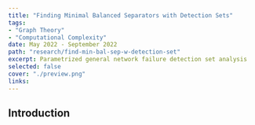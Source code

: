 ```yaml
---
title: "Finding Minimal Balanced Separators with Detection Sets"
tags:
- "Graph Theory"
- "Computational Complexity"
date: May 2022 - September 2022
path: "research/find-min-bal-sep-w-detection-set"
excerpt: Parametrized general network failure detection set analysis
selected: false
cover: "./preview.png"
links:
---
```


## Introduction
